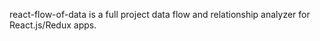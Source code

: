 react-flow-of-data is a full project data flow and relationship analyzer for React.js/Redux apps.



